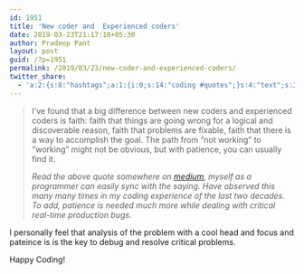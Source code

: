 ```yaml
---
id: 1951
title: 'New coder and  Experienced coders'
date: 2019-03-23T21:17:10+05:30
author: Pradeep Pant
layout: post
guid: /?p=1951
permalink: /2019/03/23/new-coder-and-experienced-coders/
twitter_share:
  - 'a:2:{s:8:"hashtags";a:1:{i:0;s:14:"coding #quotes";}s:4:"text";s:31:"new coder vs experienced coders";}'
---
```

<blockquote class="wp-block-quote">
  <p>
    I’ve found that a big difference between new coders and experienced coders is faith: faith that things are going wrong for a logical and discoverable reason, faith that problems are fixable, faith that there is a way to accomplish the goal. The path from “not working” to “working” might not be obvious, but with patience, you can usually find it.
  </p>
  
  <cite>Read the above quote somewhere on <a href="https://medium.com&quot;">medium</a>, myself as a programmer can easily sync with the saying. Have observed this many many times in my coding experience of the last two decades. To add, patience is needed much more while dealing with critical real-time production bugs. </cite>
</blockquote>

I personally feel that analysis of the problem with a cool head and focus and pateince is is the key to debug and resolve critical problems.

Happy Coding!